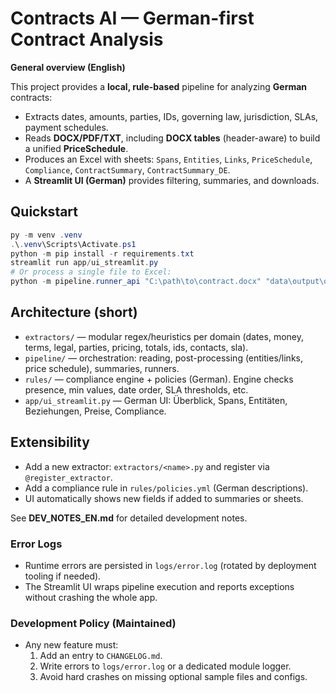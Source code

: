 
# Contracts AI — German-first Contract Analysis

**General overview (English)**

This project provides a **local, rule-based** pipeline for analyzing **German** contracts:
- Extracts dates, amounts, parties, IDs, governing law, jurisdiction, SLAs, payment schedules.
- Reads **DOCX/PDF/TXT**, including **DOCX tables** (header-aware) to build a unified **PriceSchedule**.
- Produces an Excel with sheets: `Spans`, `Entities`, `Links`, `PriceSchedule`, `Compliance`, `ContractSummary`, `ContractSummary_DE`.
- A **Streamlit UI (German)** provides filtering, summaries, and downloads.

## Quickstart
```powershell
py -m venv .venv
.\.venv\Scripts\Activate.ps1
python -m pip install -r requirements.txt
streamlit run app/ui_streamlit.py
# Or process a single file to Excel:
python -m pipeline.runner_api "C:\path\to\contract.docx" "data\output\out.xlsx"
```

## Architecture (short)
- `extractors/` — modular regex/heuristics per domain (dates, money, terms, legal, parties, pricing, totals, ids, contacts, sla).
- `pipeline/` — orchestration: reading, post-processing (entities/links, price schedule), summaries, runners.
- `rules/` — compliance engine + policies (German). Engine checks presence, min values, date order, SLA thresholds, etc.
- `app/ui_streamlit.py` — German UI: Überblick, Spans, Entitäten, Beziehungen, Preise, Compliance.

## Extensibility
- Add a new extractor: `extractors/<name>.py` and register via `@register_extractor`.
- Add a compliance rule in `rules/policies.yml` (German descriptions).
- UI automatically shows new fields if added to summaries or sheets.


See **DEV_NOTES_EN.md** for detailed development notes.


### Error Logs
- Runtime errors are persisted in `logs/error.log` (rotated by deployment tooling if needed).
- The Streamlit UI wraps pipeline execution and reports exceptions without crashing the whole app.

### Development Policy (Maintained)
- Any new feature must:
  1) Add an entry to `CHANGELOG.md`.
  2) Write errors to `logs/error.log` or a dedicated module logger.
  3) Avoid hard crashes on missing optional sample files and configs.
